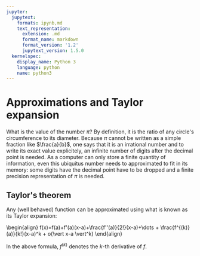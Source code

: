 ```yaml
---
jupyter:
  jupytext:
    formats: ipynb,md
    text_representation:
      extension: .md
      format_name: markdown
      format_version: '1.2'
      jupytext_version: 1.5.0
  kernelspec:
    display_name: Python 3
    language: python
    name: python3
---
```


# Approximations and Taylor expansion

What is the value of the number $\pi$? By definition, it is the ratio of any circle's circumference to its diameter. Because $\pi$ cannot be written as a simple fraction like $\frac{a}{b}$, one says that it is an irrational number and to write its exact value explicitely, an infinite number of digits after the decimal point is needed. As a computer can only store a finite quantity of information, even this ubiquitus number needs to approximated to fit in its memory: some digits have the decimal point have to be dropped and a finite precision representation of $\pi$ is needed.

## Taylor's theorem

Any (well behaved) function can be approximated using what is known as its Taylor expansion:

\begin{align}
f(x)=f(a)+f'(a)(x-a)+\frac{f''(a)}{2!}(x-a)+\dots + \frac{f^{(k)}(a)}{k!}(x-a)^k + o(\vert x-a \vert^k)
\end{align}

In the above formula, $f^{(k)}$ denotes the $k$-th derivative of $f$.
